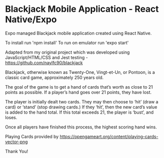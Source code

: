 # Blackjack Mobile Application - React Native/Expo

Expo managed Blackjack mobile application created using React Native.

To install run 'npm install'
To run on emulator run 'expo start'

Adapted from my original project which was developed using JavaScript/HTML/CSS and Jest testing - https://github.com/naylfc90/blackjack

Blackjack, otherwise known as Twenty-One, Vingt-et-Un, or Pontoon, is a classic card game, approximately 250 years old.

The goal of the game is to get a hand of cards that’s worth as close to 21 points as possible. If a player’s hand goes over 21 points, they have lost.

The player is initially dealt two cards. They may then choose to ‘hit’ (draw a card) or ‘stand’ (stop drawing cards.) If they ‘hit’, then the new card’s value is added to the hand total. If this total exceeds 21, the player is ‘bust’, and loses.

Once all players have finished this process, the highest scoring hand wins.

Playing Cards provided by https://opengameart.org/content/playing-cards-vector-png

Thank You!
